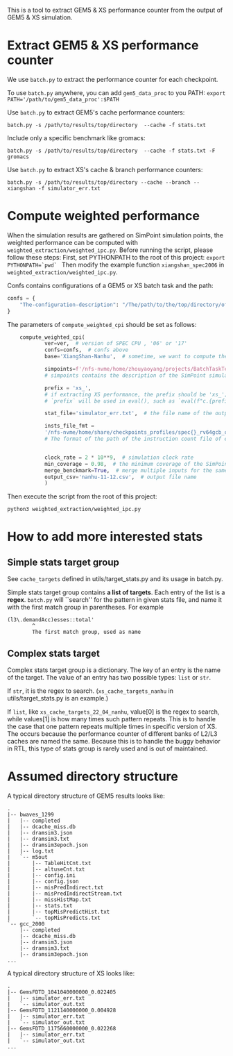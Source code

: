 This is a tool to extract GEM5 & XS performance counter from the output of GEM5 & XS simulation.
# Extract GEM5 & XS performance counter

We use `batch.py` to extract the performance counter for each checkpoint.

To use `batch.py` anywhere, you can add `gem5_data_proc` to you PATH:
`export PATH='/path/to/gem5_data_proc':$PATH`

Use `batch.py` to extract GEM5's cache performance counters:
``` shell
batch.py -s /path/to/results/top/directory  --cache -f stats.txt
```

Include only a specific benchmark like gromacs:
``` shell
batch.py -s /path/to/results/top/directory  --cache -f stats.txt -F gromacs
```

Use `batch.py` to extract XS's cache & branch performance counters:
``` shell
batch.py -s /path/to/results/top/directory --cache --branch --xiangshan -f simulator_err.txt
```

# Compute weighted performance

When the simulation results are gathered on SimPoint simulation points,
the weighted performance can be computed with
`weighted_extraction/weighted_ipc.py`.
Before running the script, please follow these steps:
First, set PYTHONPATH to the root of this project: ``export PYTHONPATH=`pwd` ``
Then modify the example function `xiangshan_spec2006` in `weighted_extraction/weighted_ipc.py`.

Confs contains configurations of a GEM5 or XS batch task and the path:
``` Python
confs = {
    "The-configuration-description": "/The/path/to/the/top/directory/of/the/batch/task",
}
```

The parameters of `compute_weighted_cpi` should be set as follows:
``` Python
    compute_weighted_cpi(
            ver=ver,  # version of SPEC CPU , '06' or '17'
            confs=confs,  # confs above
            base='XiangShan-Nanhu',  # sometime, we want to compute the relative performance, and we can pass a configuration as the base

            simpoints=f'/nfs-nvme/home/zhouyaoyang/projects/BatchTaskTemplate/resources/simpoint_cpt_desc/spec{ver}_rv64gcb_o2_20m.json',
            # simpoints contains the description of the SimPoint simulation points, including start instruction and weight in a json file

            prefix = 'xs_',
            # if extracting XS performance, the prefix should be 'xs_'; if extracting GEM5 performance, the prefix should be ''
            # `prefix` will be used in eval(), such as `eval(f"c.{prefix}add_branch_mispred(d)")`

            stat_file='simulator_err.txt',  # the file name of the output of GEM5 or XS; Usually, simulator_err.txt or err.txt for XS and stats.txt for GEM5

            insts_file_fmt =
            '/nfs-nvme/home/share/checkpoints_profiles/spec{}_rv64gcb_o2_20m/logs/profiling/{}.log',
            # The format of the path of the instruction count file of each benchmark, generated from NEMU when taking checkpoints.


            clock_rate = 2 * 10**9,  # simulation clock rate
            min_coverage = 0.98,  # the minimum coverage of the SimPoint simulation points, 
            merge_benckmark=True,  # merge multiple inputs for the same benchmark, like gcc_200 and gcc_166
            output_csv='nanhu-11-12.csv',  # output file name
            )
```

Then execute the script from the root of this project:
``` shell
python3 weighted_extraction/weighted_ipc.py
```

# How to add more interested stats

## Simple stats target group
See `cache_targets` defined in utils/target_stats.py and its usage in batch.py.

Simple stats target group contains **a list of targets**.
Each entry of the list is a **regex**.
`batch.py` will ``search'' for the pattern in given stats file,
and name it with the first match group in parentheses.
For example
``` regex
(l3\.demandAcc)esses::total'
        ^
        The first match group, used as name
```

## Complex stats target

Complex stats target group is a dictionary.
The key of an entry is the name of the target.
The value of an entry has two possible types: `list` or `str`.

If `str`, it is the regex to search.
(`xs_cache_targets_nanhu` in utils/target_stats.py is an example.)

If `list`, like `xs_cache_targets_22_04_nanhu`,
value[0] is the regex to search, while values[1] is how many times such pattern repeats.
This is to handle the case that one pattern repeats multiple times in specific version of XS.
The occurs because the performance counter of different banks of L2/L3 caches are named the same.
Because this is to handle the buggy behavior in RTL, this type of stats group is rarely used
and is out of maintained.


# Assumed directory structure 
A typical directory structure of GEM5 results looks like:

``` shell
.
|-- bwaves_1299
|   |-- completed
|   |-- dcache_miss.db
|   |-- dramsim3.json
|   |-- dramsim3.txt
|   |-- dramsim3epoch.json
|   |-- log.txt
|   `-- m5out
|       |-- TableHitCnt.txt
|       |-- altuseCnt.txt
|       |-- config.ini
|       |-- config.json
|       |-- misPredIndirect.txt
|       |-- misPredIndirectStream.txt
|       |-- missHistMap.txt
|       |-- stats.txt
|       |-- topMisPredictHist.txt
|       `-- topMisPredicts.txt
`-- gcc_2000
    |-- completed
    |-- dcache_miss.db
    |-- dramsim3.json
    |-- dramsim3.txt
    |-- dramsim3epoch.json
...
```

A typical directory structure of XS looks like:
```
.
|-- GemsFDTD_1041040000000_0.022405
|   |-- simulator_err.txt
|   `-- simulator_out.txt
|-- GemsFDTD_1121140000000_0.004928
|   |-- simulator_err.txt
|   `-- simulator_out.txt
|-- GemsFDTD_1175660000000_0.022268
|   |-- simulator_err.txt
|   `-- simulator_out.txt
...
```

